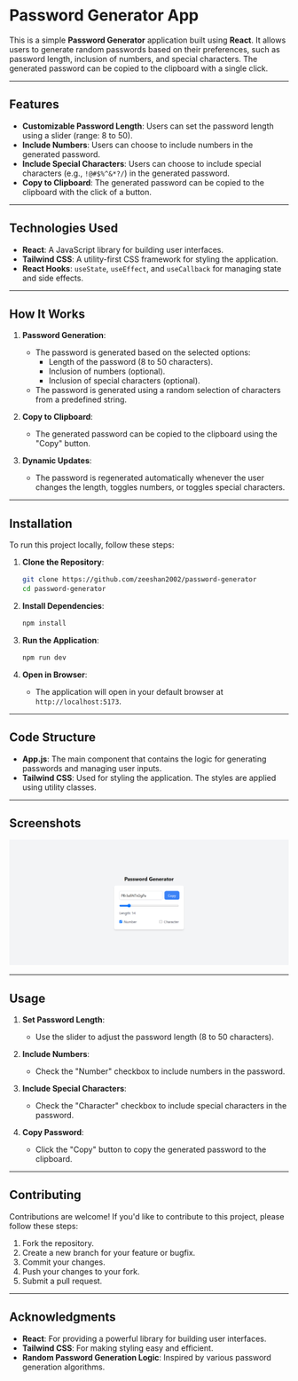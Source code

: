 # Password Generator App

This is a simple **Password Generator** application built using **React**. It allows users to generate random passwords based on their preferences, such as password length, inclusion of numbers, and special characters. The generated password can be copied to the clipboard with a single click.

---

## Features

- **Customizable Password Length**: Users can set the password length using a slider (range: 8 to 50).
- **Include Numbers**: Users can choose to include numbers in the generated password.
- **Include Special Characters**: Users can choose to include special characters (e.g., `!@#$%^&*?/`) in the generated password.
- **Copy to Clipboard**: The generated password can be copied to the clipboard with the click of a button.

---

## Technologies Used

- **React**: A JavaScript library for building user interfaces.
- **Tailwind CSS**: A utility-first CSS framework for styling the application.
- **React Hooks**: `useState`, `useEffect`, and `useCallback` for managing state and side effects.

---

## How It Works

1. **Password Generation**:
   - The password is generated based on the selected options:
     - Length of the password (8 to 50 characters).
     - Inclusion of numbers (optional).
     - Inclusion of special characters (optional).
   - The password is generated using a random selection of characters from a predefined string.

2. **Copy to Clipboard**:
   - The generated password can be copied to the clipboard using the "Copy" button.

3. **Dynamic Updates**:
   - The password is regenerated automatically whenever the user changes the length, toggles numbers, or toggles special characters.

---

## Installation

To run this project locally, follow these steps:

1. **Clone the Repository**:
   ```bash
   git clone https://github.com/zeeshan2002/password-generator
   cd password-generator
   ```

2. **Install Dependencies**:
   ```bash
   npm install
   ```

3. **Run the Application**:
   ```bash
   npm run dev
   ```

4. **Open in Browser**:
   - The application will open in your default browser at `http://localhost:5173`.

---

## Code Structure

- **App.js**: The main component that contains the logic for generating passwords and managing user inputs.
- **Tailwind CSS**: Used for styling the application. The styles are applied using utility classes.

---

## Screenshots

![Password Generator Screenshot](public/screenshot.png)

---

## Usage

1. **Set Password Length**:
   - Use the slider to adjust the password length (8 to 50 characters).

2. **Include Numbers**:
   - Check the "Number" checkbox to include numbers in the password.

3. **Include Special Characters**:
   - Check the "Character" checkbox to include special characters in the password.

4. **Copy Password**:
   - Click the "Copy" button to copy the generated password to the clipboard.

---

## Contributing

Contributions are welcome! If you'd like to contribute to this project, please follow these steps:

1. Fork the repository.
2. Create a new branch for your feature or bugfix.
3. Commit your changes.
4. Push your changes to your fork.
5. Submit a pull request.

---

## Acknowledgments

- **React**: For providing a powerful library for building user interfaces.
- **Tailwind CSS**: For making styling easy and efficient.
- **Random Password Generation Logic**: Inspired by various password generation algorithms.

